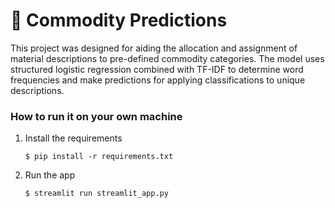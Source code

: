 # 🎈 Commodity Predictions

This project was designed for aiding the allocation and assignment of material descriptions to pre-defined commodity categories. The model uses structured logistic regression combined with TF-IDF to determine word frequencies and make predictions for applying classifications to unique descriptions.

### How to run it on your own machine

1. Install the requirements

   ```
   $ pip install -r requirements.txt
   ```

2. Run the app

   ```
   $ streamlit run streamlit_app.py
   ```

   
